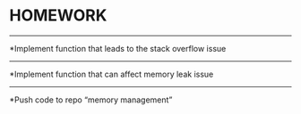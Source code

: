 # HOMEWORK
***
*Implement function that leads to the stack overflow issue​
***
*Implement function that can affect memory leak issue​
***
*Push code to repo “memory management”
